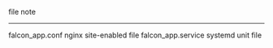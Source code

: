 file                note 
------------------  ------------------------------
falcon_app.conf     nginx site-enabled file
falcon_app.service  systemd unit file
